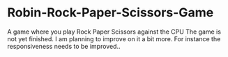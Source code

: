 # Robin-Rock-Paper-Scissors-Game
A game where you play Rock Paper Scissors against the CPU
The game is not yet finished. I am planning to improve on it a bit more.
For instance the responsiveness needs to be improved..
